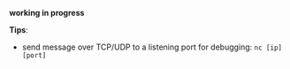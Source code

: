 **working in progress**

**Tips**:
- send message over TCP/UDP to a listening port for debugging:  `nc [ip] [port]`
